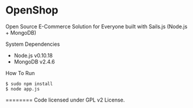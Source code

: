 OpenShop
========

Open Source E-Commerce Solution for Everyone built with Sails.js (Node.js + MongoDB)

System Dependencies
* Node.js v0.10.18
* MongoDB v2.4.6

How To Run

    $ sudo npm install
    $ node app.js


========
Code licensed under GPL v2 License.
